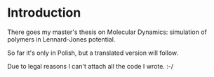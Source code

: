 # Introduction #

There goes my master's thesis on Molecular Dynamics: simulation of polymers
in Lennard-Jones potential.

So far it's only in Polish, but a translated version will follow.

Due to legal reasons I can't attach all the code I wrote. :-/
